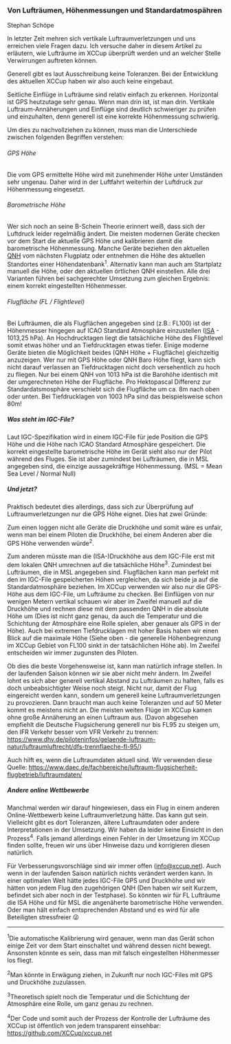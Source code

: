 ### Von Lufträumen, Höhenmessungen und Standardatmospähren

<figcaption class="blockquote-footer">Stephan Schöpe</figcaption>

In letzter Zeit mehren sich vertikale Luftraumverletzungen und uns erreichen viele Fragen dazu. Ich versuche daher in diesem Artikel zu erläutern, wie Lufträume im XCCup überprüft werden und an welcher Stelle Verwirrungen auftreten können.

Generell gibt es laut Ausschreibung keine Toleranzen. Bei der Entwicklung des aktuellen XCCup haben wir also auch keine eingebaut.

Seitliche Einflüge in Lufträume sind relativ einfach zu erkennen. Horizontal ist GPS heutzutage sehr genau. Wenn man drin ist, ist man drin.
Vertikale Luftraum-Annäherungen und Einflüge sind deutlich schwieriger zu prüfen und einzuhalten, denn generell ist eine korrekte Höhenmessung schwierig.

Um dies zu nachvollziehen zu können, muss man die Unterschiede zwischen folgenden Begriffen verstehen:

###### GPS Höhe
Die vom GPS ermittelte Höhe wird mit zunehmender Höhe unter Umständen sehr ungenau. Daher wird in der Luftfahrt weiterhin der Luftdruck zur Höhenmessung eingesetzt.

###### Barometrische Höhe
Wer sich noch an seine B-Schein Theorie erinnert weiß, dass sich der Luftdruck leider regelmäßig ändert. Die meisten modernen Geräte checken vor dem Start die aktuelle GPS Höhe und kalibrieren damit die barometrische Höhenmessung. Manche Geräte beziehen den aktuellen [QNH](https://www.dwd.de/DE/service/lexikon/Functions/glossar.html?lv3=102126&lv2=102116) vom nächsten Flugplatz oder entnehmen die Höhe des aktuellen Standortes einer Höhendatenbank<sup>1</sup>. Alternativ kann man auch am Startplatz manuell die Höhe, oder den aktuellen örtlichen QNH einstellen. Alle drei Varianten führen bei sachgerechter Umsetzung zum gleichen Ergebnis: einem korrekt eingestellten Höhenmesser.

###### Flugfläche (FL / Flightlevel)
Bei Lufträumen, die als Flugflächen angegeben sind (z.B.: FL100) ist der Höhenmesser hingegen auf ICAO Standard Atmosphäre einzustellen ([ISA](https://www.dwd.de/DE/service/lexikon/begriffe/S/Standardatmosphaere_pdf.pdf?__blob=publicationFile&v=3) - 1013,25 hPa). An Hochdrucktagen liegt die tatsächliche Höhe des Flightlevel somit etwas höher und an Tiefdrucktagen etwas tiefer.
Einige moderne Geräte bieten die Möglichkeit beides (QNH Höhe + Flugfläche) gleichzeitig anzuzeigen. Wer nur mit GPS Höhe oder QNH Baro Höhe fliegt, kann sich nicht darauf verlassen an Tiefdrucktagen nicht doch versehentlich zu hoch zu fliegen. Nur bei einem QNH von 1013 hPa ist die Barohöhe identisch mit der umgerechneten Höhe der Flugfläche. Pro Hektopascal Differenz zur Standardatsmosphäre verschiebt sich die Flugfläche um ca. 8m nach oben oder unten. Bei  Tiefdrucklagen von 1003 hPa sind das beispielsweise schon 80m! 

##### Was steht im IGC-File?
Laut IGC-Spezifikation wird in einem IGC-File für jede Position die GPS Höhe und die Höhe nach ICAO Standard Atmosphäre gespeichert. Die korrekt eingestellte barometrische Höhe im Gerät sieht also nur der Pilot während des Fluges. Sie ist aber zumindest bei Lufträumen, die in MSL angegeben sind, die einzige aussagekräftige Höhenmessung. (MSL = Mean Sea Level / Normal Null)

##### Und jetzt?
Praktisch bedeutet dies allerdings, dass sich zur Überprüfung auf Luftraumverletzungen nur die GPS Höhe eignet. Dies hat zwei Gründe:

Zum einen loggen nicht alle Geräte die Druckhöhe und somit wäre es unfair, wenn man bei einem Piloten die Druckhöhe, bei einem Anderen aber die GPS Höhe verwenden würde<sup>2</sup>.

Zum anderen müsste man die (ISA-)Druckhöhe aus dem IGC-File erst mit dem lokalen QNH umrechnen auf die tatsächliche Höhe<sup>3</sup>. Zumindest bei Lufträumen, die in MSL angegeben sind.
Flugflächen kann man perfekt mit den im IGC-File gespeicherten Höhen vergleichen, da sich beide ja auf die Standardatmosphäre beziehen.
Im XCCup verwenden wir also nur die GPS-Höhe aus dem IGC-File, um Lufträume zu checken. Bei Einflügen von nur wenigen Metern vertikal schauen wir aber im Zweifel manuell auf die Druckhöhe und rechnen diese mit dem passenden QNH in die absolute Höhe um (Dies ist nicht ganz genau, da auch die Temperatur und die Schichtung der Atmosphäre eine Rolle spielen, aber genauer als GPS in der Höhe).
Auch bei extremen Tiefdrucklagen mit hoher Basis haben wir einen Blick auf die maximale Höhe (Siehe oben - die generelle Höhenbegrenzung im XCCup Gebiet von FL100 sinkt in der tatsächlichen Höhe ab). Im Zweifel entscheiden wir immer zugunsten des Piloten.

Ob dies die beste Vorgehensweise ist, kann man natürlich infrage stellen. In der laufenden Saison können wir sie aber nicht mehr ändern. Im Zweifel lohnt es sich aber generell vertikal Abstand zu Lufträumen zu halten, falls es doch unbeabsichtigter Weise noch steigt. Nicht nur, damit der Flug eingereicht werden kann, sondern um generell keine Luftraumverletzungen zu provozieren. Dann braucht man auch keine Toleranzen und auf 50 Meter kommt es meistens nicht an. Die meisten weiten Flüge im XCCup kamen ohne große Annäherung an einen Luftraum aus. (Davon abgesehen empfiehlt die Deutsche Flugsicherung generell nur bis FL95 zu steigen um, den IFR Verkehr besser vom VFR Verkehr zu trennen: https://www.dhv.de/piloteninfos/gelaende-luftraum-natur/luftraumluftrecht/dfs-trennflaeche-fl-95/) 

Auch hilft es, wenn die Luftraumdaten aktuell sind. Wir verwenden diese Quelle: https://www.daec.de/fachbereiche/luftraum-flugsicherheit-flugbetrieb/luftraumdaten/


##### Andere online Wettbewerbe
Manchmal werden wir darauf hingewiesen, dass ein Flug in einem anderen Online-Wettbewerb keine Luftraumverletzung hätte. Das kann gut sein. Vielleicht gibt es dort Toleranzen, ältere Luftraumdaten oder andere Interpretationen in der Umsetzung. Wir haben da leider keine Einsicht in den Prozess<sup>4</sup>. Falls jemand allerdings einen Fehler in der Umsetzung im XCCup finden sollte, freuen wir uns über Hinweise dazu und korrigieren diesen natürlich.

Für Verbesserungsvorschläge sind wir immer offen (info@xccup.net). Auch wenn in der laufenden Saison natürlich nichts verändert werden kann. In einer optimalen Welt hätte jedes IGC-File GPS und Druckhöhe und wir hätten von jedem Flug den zugehörigen QNH (Den haben wir seit Kurzem, befindet sich aber noch in der Testphase). So könnten wir für FL Lufträume die ISA Höhe und für MSL die angenäherte barometrische Höhe verwenden.
Oder man hält einfach entsprechenden Abstand und es wird für alle Beteiligten stressfreier 😜

***

<sup>1</sup>Die automatische Kalibrierung wird genauer, wenn man das Gerät schon einige Zeit vor dem Start einschaltet und während dessen nicht bewegt. Ansonsten könnte es sein, dass man mit falsch eingestellten Höhenmesser los fliegt.

<sup>2</sup>Man könnte in Erwägung ziehen, in Zukunft nur noch IGC-Files mit GPS und Druckhöhe zuzulassen.

<sup>3</sup>Theoretisch spielt noch die Temperatur und die Schichtung der Atmosphäre eine Rolle, um ganz genau zu rechnen.

<sup>4</sup>Der Code und somit auch der Prozess der Kontrolle der Lufträume des XCCup ist öffentlich von jedem transparent einsehbar: https://github.com/XCCup/xccup.net